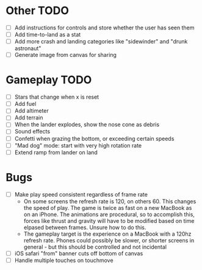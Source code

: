# Other TODO

- [ ] Add instructions for controls and store whether the user has seen them
- [ ] Add time-to-land as a stat
- [ ] Add more crash and landing categories like "sidewinder" and "drunk astronaut"
- [ ] Generate image from canvas for sharing

# Gameplay TODO

- [ ] Stars that change when x is reset
- [ ] Add fuel
- [ ] Add altimeter
- [ ] Add terrain
- [ ] When the lander explodes, show the nose cone as debris
- [ ] Sound effects
- [ ] Confetti when grazing the bottom, or exceeding certain speeds
- [ ] "Mad dog" mode: start with very high rotation rate
- [ ] Extend ramp from lander on land

# Bugs

- [ ] Make play speed consistent regardless of frame rate
  - On some screens the refresh rate is 120, on others 60. This changes the speed of play. The game is twice as fast on a new MacBook as on an iPhone. The animations are procedural, so to accomplish this, forces like thrust and gravity will have to be modified based on time elpased between frames. Unsure how to do this.
  - The gameplay target is the experience on a MacBook with a 120hz refresh rate. Phones could possibly be slower, or shorter screens in general - but this should be controlled and not incidental
- [ ] iOS safari "from" banner cuts off bottom of canvas
- [ ] Handle multiple touches on touchmove
